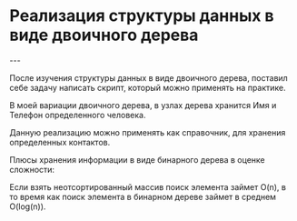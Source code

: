 
<h1>Реализация структуры данных в виде двоичного дерева</h1>
---

<p>После изучения структуры данных в виде двоичного дерева, поставил себе задачу написать скрипт, который можно применять на практике. </p>
<p>В моей вариации двоичного дерева, в узлах дерева хранится Имя и Телефон определенного человека.</p>
<p>Данную реализацию можно применять как справочник, для хранения определенных контактов.</p>
<p>Плюсы хранения информации в виде бинарного дерева в оценке сложности:</p>
</p>Если взять неотсортированный массив поиск элемента займет O(n), в то время как поиск элемента в бинарном дереве займет в среднем O(log(n)).</p>
